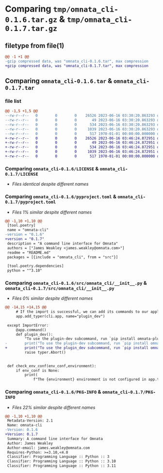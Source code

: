 # Comparing `tmp/omnata_cli-0.1.6.tar.gz` & `tmp/omnata_cli-0.1.7.tar.gz`

## filetype from file(1)

```diff
@@ -1 +1 @@
-gzip compressed data, was "omnata_cli-0.1.6.tar", max compression
+gzip compressed data, was "omnata_cli-0.1.7.tar", max compression
```

## Comparing `omnata_cli-0.1.6.tar` & `omnata_cli-0.1.7.tar`

### file list

```diff
@@ -1,5 +1,5 @@
--rw-r--r--   0        0        0    26526 2023-06-16 03:30:20.863293 omnata_cli-0.1.6/LICENSE
--rw-r--r--   0        0        0       49 2023-06-16 03:30:20.863293 omnata_cli-0.1.6/README.md
--rw-r--r--   0        0        0      534 2023-06-16 03:30:20.863293 omnata_cli-0.1.6/pyproject.toml
--rw-r--r--   0        0        0     1039 2023-06-16 03:30:20.863293 omnata_cli-0.1.6/src/omnata_cli/__init__.py
--rw-r--r--   0        0        0      517 1970-01-01 00:00:00.000000 omnata_cli-0.1.6/PKG-INFO
+-rw-r--r--   0        0        0    26526 2023-06-16 03:46:24.872951 omnata_cli-0.1.7/LICENSE
+-rw-r--r--   0        0        0       49 2023-06-16 03:46:24.872951 omnata_cli-0.1.7/README.md
+-rw-r--r--   0        0        0      534 2023-06-16 03:46:24.872951 omnata_cli-0.1.7/pyproject.toml
+-rw-r--r--   0        0        0     1039 2023-06-16 03:46:24.872951 omnata_cli-0.1.7/src/omnata_cli/__init__.py
+-rw-r--r--   0        0        0      517 1970-01-01 00:00:00.000000 omnata_cli-0.1.7/PKG-INFO
```

### Comparing `omnata_cli-0.1.6/LICENSE` & `omnata_cli-0.1.7/LICENSE`

 * *Files identical despite different names*

### Comparing `omnata_cli-0.1.6/pyproject.toml` & `omnata_cli-0.1.7/pyproject.toml`

 * *Files 1% similar despite different names*

```diff
@@ -1,10 +1,10 @@
 [tool.poetry]
 name = "omnata-cli"
-version = "0.1.6"
+version = "0.1.7"
 description = "A command line interface for Omnata"
 authors = ["James Weakley <james.weakley@omnata.com>"]
 readme = "README.md"
 packages = [{include = "omnata_cli", from = "src"}]
 
 [tool.poetry.dependencies]
 python = "^3.10"
```

### Comparing `omnata_cli-0.1.6/src/omnata_cli/__init__.py` & `omnata_cli-0.1.7/src/omnata_cli/__init__.py`

 * *Files 0% similar despite different names*

```diff
@@ -14,15 +14,15 @@
     # If the import is successful, we can add its commands to our application
     app.add_typer(cli.app, name="plugin_dev")
 
 except ImportError:
     @app.command()
     def plugin_dev():
         "To use the plugin-dev subcommand, run `pip install omnata-plugin-devkit`."
-        print("To use the plugin-dev subcommand, run `pip install omnata-plugin-devkit`.")
+        print("To use the plugin_dev subcommand, run `pip install omnata-plugin-devkit`.")
         raise typer.Abort()
 
 
 def check_env_conf(env_conf,environment):
     if env_conf is None:
         print(
             f"The {environment} environment is not configured in app.toml "
```

### Comparing `omnata_cli-0.1.6/PKG-INFO` & `omnata_cli-0.1.7/PKG-INFO`

 * *Files 22% similar despite different names*

```diff
@@ -1,10 +1,10 @@
 Metadata-Version: 2.1
 Name: omnata-cli
-Version: 0.1.6
+Version: 0.1.7
 Summary: A command line interface for Omnata
 Author: James Weakley
 Author-email: james.weakley@omnata.com
 Requires-Python: >=3.10,<4.0
 Classifier: Programming Language :: Python :: 3
 Classifier: Programming Language :: Python :: 3.10
 Classifier: Programming Language :: Python :: 3.11
```

